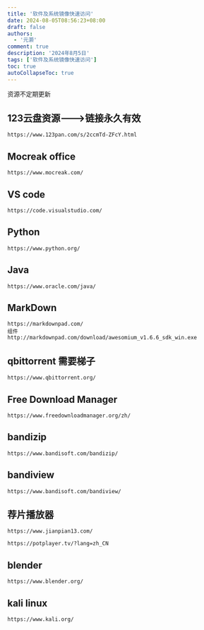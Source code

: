 ```yaml
---
title: '软件及系统镜像快速访问'
date: 2024-08-05T08:56:23+08:00
draft: false
authors:
  - '元灏'
comment: true
description: '2024年8月5日'
tags: ['软件及系统镜像快速访问']
toc: true
autoCollapseToc: true
---
```

资源不定期更新

## 123云盘资源--->链接永久有效
	https://www.123pan.com/s/2ccmTd-ZFcY.html
## Mocreak office
	https://www.mocreak.com/
## VS code 
	https://code.visualstudio.com/
## Python
	https://www.python.org/
## Java
	https://www.oracle.com/java/
## MarkDown
	https://markdownpad.com/
	组件
	http://markdownpad.com/download/awesomium_v1.6.6_sdk_win.exe
## qbittorrent 需要梯子
	https://www.qbittorrent.org/
## Free Download Manager
	https://www.freedownloadmanager.org/zh/
## bandizip
	https://www.bandisoft.com/bandizip/
## bandiview
	https://www.bandisoft.com/bandiview/
## 荐片播放器
	https://www.jianpian13.com/

	https://potplayer.tv/?lang=zh_CN
## blender
	https://www.blender.org/
## kali linux
	https://www.kali.org/
